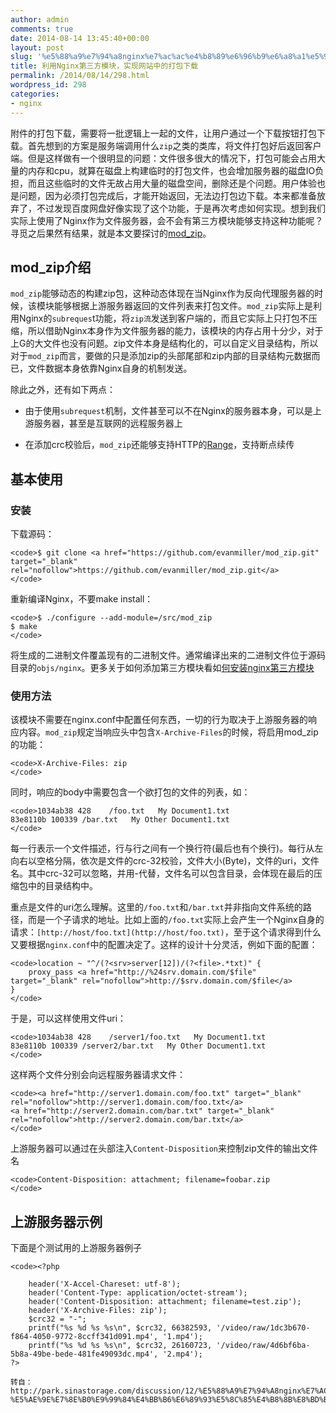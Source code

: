 ```yaml
---
author: admin
comments: true
date: 2014-08-14 13:45:40+00:00
layout: post
slug: '%e5%88%a9%e7%94%a8nginx%e7%ac%ac%e4%b8%89%e6%96%b9%e6%a8%a1%e5%9d%97%ef%bc%8c%e5%ae%9e%e7%8e%b0%e7%bd%91%e7%ab%99%e4%b8%ad%e7%9a%84%e6%89%93%e5%8c%85%e4%b8%8b%e8%bd%bd'
title: 利用Nginx第三方模块，实现网站中的打包下载
permalink: /2014/08/14/298.html
wordpress_id: 298
categories:
- nginx
---
```


附件的打包下载，需要将一批逻辑上一起的文件，让用户通过一个下载按钮打包下载。首先想到的方案是服务端调用什么`zip`之类的类库，将文件打包好后返回客户端。但是这样做有一个很明显的问题：文件很多很大的情况下，打包可能会占用大量的内存和cpu，就算在磁盘上构建临时的打包文件，也会增加服务器的磁盘IO负担，而且这些临时的文件无故占用大量的磁盘空间，删除还是个问题。用户体验也是问题，因为必须打包完成后，才能开始返回，无法边打包边下载。本来都准备放弃了，不过发现百度网盘好像实现了这个功能，于是再次考虑如何实现。想到我们实际上使用了Nginx作为文件服务器，会不会有第三方模块能够支持这种功能呢？寻觅之后果然有结果，就是本文要探讨的[mod_zip](https://github.com/evanmiller/mod_zip)。


## mod_zip介绍


`mod_zip`能够动态的构建zip包，这种动态体现在当Nginx作为反向代理服务器的时候，该模块能够根据上游服务器返回的文件列表来打包文件。`mod_zip`实际上是利用Nginx的`subreques`t功能，将`zip流`发送到客户端的，而且它实际上只打包不压缩，所以借助Nginx本身作为文件服务器的能力，该模块的内存占用十分少，对于上G的大文件也没有问题。zip文件本身是结构化的，可以自定义目录结构，所以对于`mod_zip`而言，要做的只是添加zip的头部尾部和zip内部的目录结构元数据而已，文件数据本身依靠Nginx自身的机制发送。

除此之外，还有如下两点：



	
  * 由于使用`subrequest`机制，文件甚至可以不在Nginx的服务器本身，可以是上游服务器，甚至是互联网的远程服务器上

	
  * 在添加crc校验后，`mod_zip`还能够支持HTTP的[Range](http://www.w3.org/Protocols/rfc2616/rfc2616-sec14.html#sec14.16)，支持断点续传




## 基本使用




### 安装


下载源码：

    
    <code>$ git clone <a href="https://github.com/evanmiller/mod_zip.git" target="_blank" rel="nofollow">https://github.com/evanmiller/mod_zip.git</a>
    </code>


重新编译Nginx，不要make install：

    
    <code>$ ./configure --add-module=/src/mod_zip
    $ make
    </code>


将生成的二进制文件覆盖现有的二进制文件。通常编译出来的二进制文件位于源码目录的`objs/nginx`。更多关于如何添加第三方模块看如[何安装nginx第三方模块](http://www.ttlsa.com/nginx/how-to-install-nginx-third-modules/)


### 使用方法


该模块不需要在nginx.conf中配置任何东西，一切的行为取决于上游服务器的响应内容。`mod_zip`规定当响应头中包含`X-Archive-Files`的时候，将启用mod_zip的功能：

    
    <code>X-Archive-Files: zip
    </code>


同时，响应的body中需要包含一个欲打包的文件的列表，如：

    
    <code>1034ab38 428    /foo.txt   My Document1.txt
    83e8110b 100339 /bar.txt   My Other Document1.txt
    </code>


每一行表示一个文件描述，行与行之间有一个换行符(最后也有个换行)。每行从左向右以空格分隔，依次是文件的crc-32校验，文件大小(Byte)，文件的uri，文件名。其中crc-32可以忽略，并用-代替，文件名可以包含目录，会体现在最后的压缩包中的目录结构中。

重点是文件的uri怎么理解。这里的`/foo.txt`和`/bar.txt`并非指向文件系统的路径，而是一个子请求的地址。比如上面的`/foo.txt`实际上会产生一个Nginx自身的请求：`[http://host/foo.txt](http://host/foo.txt)`，至于这个请求得到什么又要根据`nginx.conf`中的配置决定了。这样的设计十分灵活，例如下面的配置：

    
    <code>location ~ "^/(?<srv>server[12])/(?<file>.*txt)" {
        proxy_pass <a href="http://%24srv.domain.com/$file" target="_blank" rel="nofollow">http://$srv.domain.com/$file</a>
    }
    </code>


于是，可以这样使用文件uri：

    
    <code>1034ab38 428    /server1/foo.txt   My Document1.txt
    83e8110b 100339 /server2/bar.txt   My Other Document1.txt
    </code>


这样两个文件分别会向远程服务器请求文件：

    
    <code><a href="http://server1.domain.com/foo.txt" target="_blank" rel="nofollow">http://server1.domain.com/foo.txt</a>
    <a href="http://server2.domain.com/bar.txt" target="_blank" rel="nofollow">http://server2.domain.com/bar.txt</a>
    </code>


上游服务器可以通过在头部注入`Content-Disposition`来控制zip文件的输出文件名

    
    <code>Content-Disposition: attachment; filename=foobar.zip
    </code>




## 上游服务器示例


下面是个测试用的上游服务器例子

    
    <code><?php
    
        header('X-Accel-Chareset: utf-8');
        header('Content-Type: application/octet-stream');
        header('Content-Disposition: attachment; filename=test.zip');
        header('X-Archive-Files: zip');
        $crc32 = "-";
        printf("%s %d %s %s\n", $crc32, 66382593, '/video/raw/1dc3b670-f864-4050-9772-8ccff341d091.mp4', '1.mp4');
        printf("%s %d %s %s\n", $crc32, 26160723, '/video/raw/4d6bf6ba-5b8a-49be-bede-481fe49093dc.mp4', '2.mp4');
    ?>
    
    转自：http://park.sinastorage.com/discussion/12/%E5%88%A9%E7%94%A8nginx%E7%AC%AC%E4%B8%89%E6%96%B9%E6%A8%A1%E5%9D%97-%E5%AE%9E%E7%8E%B0%E9%99%84%E4%BB%B6%E6%89%93%E5%8C%85%E4%B8%8B%E8%BD%BD</code>
